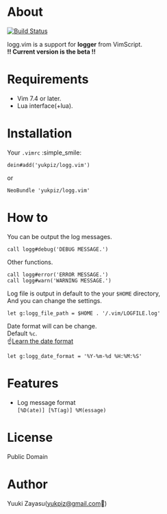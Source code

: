 # About

[![Build Status](https://travis-ci.org/yukpiz/logg.vim.svg?branch=master)](https://travis-ci.org/yukpiz/logg.vim)  

logg.vim is a support for **logger** from VimScript.  
**!! Current version is the beta !!**


# Requirements

* Vim 7.4 or later.
* Lua interface(+lua).


# Installation

Your ``.vimrc`` :simple_smile:  

```vim
dein#add('yukpiz/logg.vim')
```

or  

```vim
NeoBundle 'yukpiz/logg.vim'
```


# How to

You can be output the log messages.  

```vim
call logg#debug('DEBUG MESSAGE.')
```

Other functions.  

```vim
call logg#error('ERROR MESSAGE.')
call logg#warn('WARNING MESSAGE.')
```

Log file is output in default to the your ``$HOME`` directory,  
And you can change the settings.  

```vim
let g:logg_file_path = $HOME . '/.vim/LOGFILE.log'
```

Date format will can be change.  
Default ``%c``.  
:point_up:[Learn the date format](http://vim.wikia.com/wiki/Insert_current_date_or_time)  

```vim
let g:logg_date_format = '%Y-%m-%d %H:%M:%S'
```



# Features

* Log message format  
    ``[%D(ate)] [%T(ag)] %M(essage)``  


# License

Public Domain


# Author

Yuuki Zayasu(yukpiz@gmail.com:e-mail:)  



